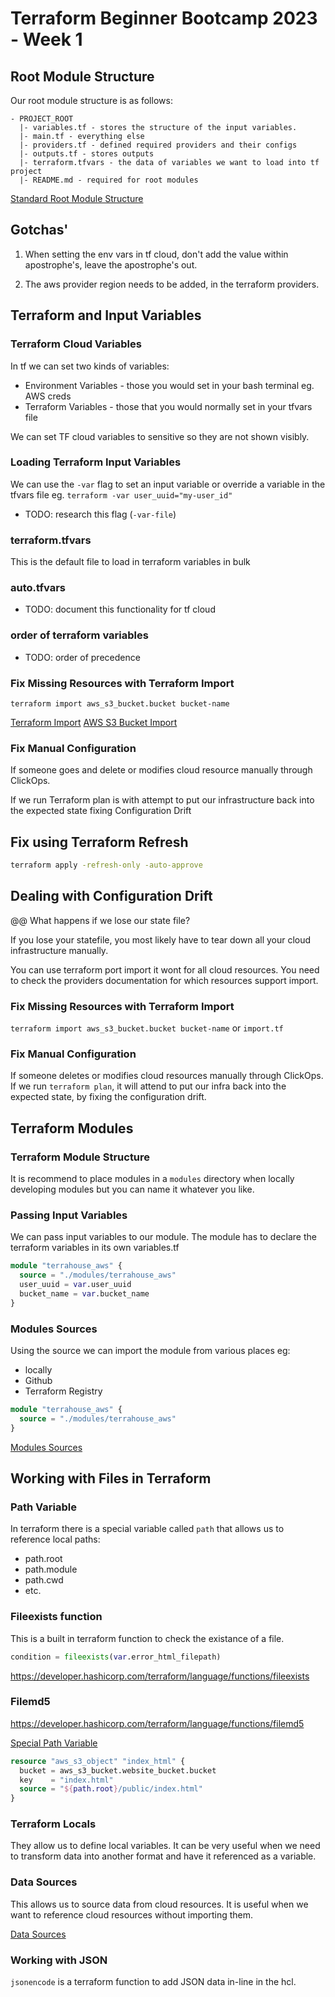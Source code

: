 #  Terraform Beginner Bootcamp 2023 - Week 1

## Root Module Structure

Our root module structure is as follows:
```
- PROJECT_ROOT
  |- variables.tf - stores the structure of the input variables.
  |- main.tf - everything else
  |- providers.tf - defined required providers and their configs
  |- outputs.tf - stores outputs
  |- terraform.tfvars - the data of variables we want to load into tf project
  |- README.md - required for root modules
```
[Standard Root Module Structure](https://developer.hashicorp.com/terraform/language/modules/develop/structure)

## Gotchas'

1. When setting the env vars in tf cloud, don't add the value within apostrophe's, leave the apostrophe's out.

2. The aws provider region needs to be added, in the terraform providers.

## Terraform and Input Variables
### Terraform Cloud  Variables

In tf we can set two kinds of variables:
- Environment Variables - those you would set in your bash terminal eg. AWS creds
- Terraform Variables - those that you would normally set in your tfvars file

We can set TF cloud variables to sensitive so they are not shown visibly. 

### Loading Terraform Input Variables

We can use the `-var` flag to set an input variable or override a variable in the tfvars file eg. `terraform -var user_uuid="my-user_id"`

- TODO: research this flag (`-var-file`)

### terraform.tfvars

This is the default file to load in terraform variables in bulk

### auto.tfvars

- TODO: document this functionality for tf cloud

### order of terraform variables

- TODO: order of precedence

### Fix Missing Resources with Terraform Import

`terraform import aws_s3_bucket.bucket bucket-name`

[Terraform Import](https://developer.hashicorp.com/terraform/cli/import)
[AWS S3 Bucket Import](https://registry.terraform.io/providers/hashicorp/aws/latest/docs/resources/s3_bucket#import)

### Fix Manual Configuration

If someone goes and delete or modifies cloud resource manually through ClickOps. 

If we run Terraform plan is with attempt to put our infrastructure back into the expected state fixing Configuration Drift

## Fix using Terraform Refresh

```sh
terraform apply -refresh-only -auto-approve
```

## Dealing with Configuration Drift

@@ What happens if we lose our state file?

If you lose your statefile, you most likely have to tear down all your cloud infrastructure manually.

You can use terraform port import it wont for all cloud resources. You need to check the providers documentation for which resources support import.
### Fix Missing Resources with Terraform Import

`terraform import aws_s3_bucket.bucket bucket-name` or `import.tf`
 

### Fix Manual Configuration
If someone deletes or modifies cloud resources manually through ClickOps.
If we run `terraform plan`, it will attend to put our infra back into the expected state, by fixing the configuration drift.

## Terraform Modules

### Terraform Module Structure

It is recommend to place modules in a `modules` directory when locally developing modules but you can name it whatever you like.

### Passing Input Variables

We can pass input variables to our module.
The module has to declare the terraform variables in its own variables.tf

```tf
module "terrahouse_aws" {
  source = "./modules/terrahouse_aws"
  user_uuid = var.user_uuid
  bucket_name = var.bucket_name
}
```

### Modules Sources

Using the source we can import the module from various places eg:
- locally
- Github
- Terraform Registry

```tf
module "terrahouse_aws" {
  source = "./modules/terrahouse_aws"
}
```


[Modules Sources](https://developer.hashicorp.com/terraform/language/modules/sources)

## Working with Files in Terraform

### Path Variable

In terraform there is a special variable called `path` that allows us to reference local paths:

- path.root
- path.module
- path.cwd 
- etc.

### Fileexists function

This is a built in terraform function to check the existance of a file.

```tf
condition = fileexists(var.error_html_filepath)
```

https://developer.hashicorp.com/terraform/language/functions/fileexists

### Filemd5

https://developer.hashicorp.com/terraform/language/functions/filemd5

[Special Path Variable](https://developer.hashicorp.com/terraform/language/expressions/references)

```tf
resource "aws_s3_object" "index_html" {
  bucket = aws_s3_bucket.website_bucket.bucket
  key    = "index.html"
  source = "${path.root}/public/index.html"
}
```

### Terraform Locals
They allow us to define local variables.
It can be very useful when we need to transform data into another format and have it referenced as a variable. 


### Data Sources

This allows us to source data from cloud resources. It is useful when we want to reference cloud resources without importing them.

[Data Sources](https://developer.hashicorp.com/terraform/language/data-sources)

### Working with JSON

`jsonencode` is a terraform function to add JSON data in-line in the hcl.